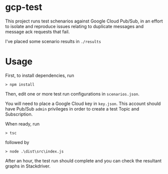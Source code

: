 # gcp-test

This project runs test schenarios against Google Cloud Pub/Sub, in an effort to isolate and reproduce issues relating to duplicate messages and message ack requests that fail.

I've placed some scenario results in `./results`

# Usage
First, to install dependencies, run

```
> npm install
```

Then, edit one or more test run configurations in `scenarios.json`.

You will need to place a Google Cloud key in `key.json`. This account should have Pub/Sub `admin` privileges in order to create a test Topic and Subscription.

When ready, run
```
> tsc
```
followed by
```
> node .\dist\src\index.js
```

After an hour, the test run should complete and you can check the resultant graphs in Stackdriver.